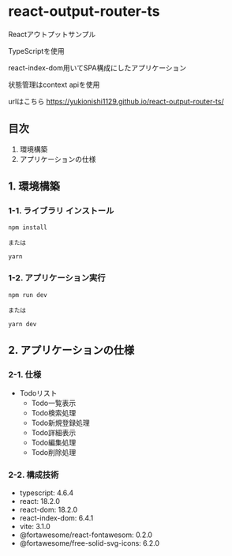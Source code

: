 # react-output-router-ts

Reactアウトプットサンプル

TypeScriptを使用

react-index-dom用いてSPA構成にしたアプリケーション

状態管理はcontext apiを使用

urlはこちら
https://yukionishi1129.github.io/react-output-router-ts/

## 目次

1. 環境構築
2. アプリケーションの仕様

## 1. 環境構築

### 1-1. ライブラリ インストール

```
npm install

または

yarn
```

### 1-2. アプリケーション実行

```
npm run dev

または

yarn dev
```

## 2. アプリケーションの仕様

### 2-1. 仕様

- Todoリスト
    - Todo一覧表示
    - Todo検索処理
    - Todo新規登録処理
    - Todo詳細表示
    - Todo編集処理
    - Todo削除処理

### 2-2. 構成技術

- typescript: 4.6.4
- react: 18.2.0
- react-dom: 18.2.0
- react-index-dom: 6.4.1
- vite: 3.1.0
- @fortawesome/react-fontawesom: 0.2.0
- @fortawesome/free-solid-svg-icons: 6.2.0